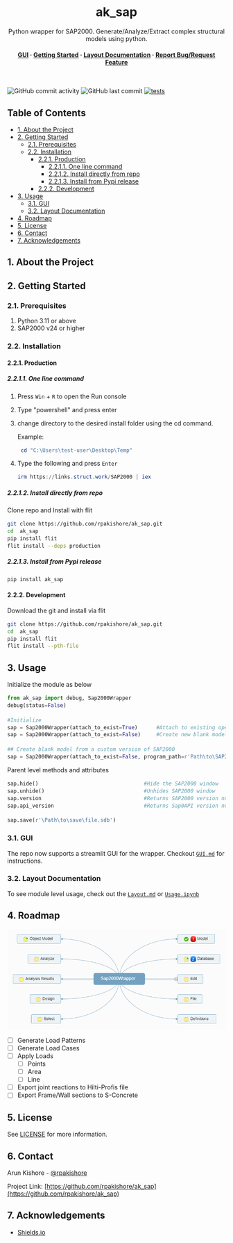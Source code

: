 <!--- Heading --->
<div align="center">
  <h1>ak_sap</h1>
  <p>
    Python wrapper for SAP2000. 
    Generate/Analyze/Extract complex structural models using python. 
  </p>
<h4>
    <a href="https://github.com/rpakishore/ak_sap/blob/main/documentation/Usage/GUI.md">GUI</a>
  <span> · </span>
    <a href="https://github.com/rpakishore/ak_sap/tree/main?tab=readme-ov-file#2-getting-started">Getting Started</a>
  <span> · </span>
    <a href="https://github.com/rpakishore/ak_sap/blob/main/documentation/Layout.md">Layout Documentation</a>
  <span> · </span>
    <a href="https://github.com/rpakishore/ak_sap/issues/">Report Bug/Request Feature</a>

  </h4>
</div>
<br />

![GitHub commit activity](https://img.shields.io/github/commit-activity/m/rpakishore/ak_sap)
![GitHub last commit](https://img.shields.io/github/last-commit/rpakishore/ak_sap)
[![tests](https://github.com/rpakishore/ak_sap/actions/workflows/test.yml/badge.svg?branch=main)](https://github.com/rpakishore/ak_sap/actions/workflows/test.yml)

<!-- Table of Contents -->
<h2>Table of Contents</h2>

- [1. About the Project](#1-about-the-project)
- [2. Getting Started](#2-getting-started)
  - [2.1. Prerequisites](#21-prerequisites)
  - [2.2. Installation](#22-installation)
    - [2.2.1. Production](#221-production)
      - [2.2.1.1. One line command](#2211-one-line-command)
      - [2.2.1.2. Install directly from repo](#2212-install-directly-from-repo)
      - [2.2.1.3. Install from Pypi release](#2213-install-from-pypi-release)
    - [2.2.2. Development](#222-development)
- [3. Usage](#3-usage)
  - [3.1. GUI](#31-gui)
  - [3.2. Layout Documentation](#32-layout-documentation)
- [4. Roadmap](#4-roadmap)
- [5. License](#5-license)
- [6. Contact](#6-contact)
- [7. Acknowledgements](#7-acknowledgements)

<!-- About the Project -->
## 1. About the Project

<!-- Getting Started -->
## 2. Getting Started

<!-- Prerequisites -->
### 2.1. Prerequisites

1. Python 3.11 or above
2. SAP2000 v24 or higher

<!-- Installation -->
### 2.2. Installation

#### 2.2.1. Production

##### 2.2.1.1. One line command

1. Press `Win` + `R` to open the Run console
2. Type "powershell" and press enter
3. change directory to the desired install folder using the cd command.

   Example:

   ```powershell
    cd "C:\Users\test-user\Desktop\Temp"
   ```

4. Type the following and press `Enter`

   ```powershell
   irm https://links.struct.work/SAP2000 | iex
   ```

##### 2.2.1.2. Install directly from repo

Clone repo and Install with flit

```bash
git clone https://github.com/rpakishore/ak_sap.git
cd  ak_sap
pip install flit
flit install --deps production
```

##### 2.2.1.3. Install from Pypi release

```bash
pip install ak_sap
```

#### 2.2.2. Development

Download the git and install via flit

```bash
git clone https://github.com/rpakishore/ak_sap.git
cd  ak_sap
pip install flit
flit install --pth-file
```

<!-- Usage -->
## 3. Usage

Initialize the module as below

```python
from ak_sap import debug, Sap2000Wrapper
debug(status=False)

#Initialize
sap = Sap2000Wrapper(attach_to_exist=True)      #Attach to existing opened model
sap = Sap2000Wrapper(attach_to_exist=False)     #Create new blank model from latest SAP2000

## Create blank model from a custom version of SAP2000
sap = Sap2000Wrapper(attach_to_exist=False, program_path=r'Path\to\SAP2000.exe')

```

Parent level methods and attributes

```python
sap.hide()                                  #Hide the SAP2000 window
sap.unhide()                                #Unhides SAP2000 window
sap.version                                 #Returns SAP2000 version number
sap.api_version                             #Returns Sap0API version number

sap.save(r'\Path\to\save\file.sdb')
```

### 3.1. GUI

The repo now supports a streamlit GUI for the wrapper. Checkout [`GUI.md`](/documentation/Usage/GUI.md) for instructions.

### 3.2. Layout Documentation

To see module level usage, check out the [`Layout.md`](/documentation/Layout.md) or [`Usage.ipynb`](/documentation/Usage.ipynb)

<!-- Roadmap -->
## 4. Roadmap

![Roadmap/Checklist](/documentation/assets/mindmap.png)

- [ ] Generate Load Patterns
- [ ] Generate Load Cases
- [ ] Apply Loads
  - [ ] Points
  - [ ] Area
  - [ ] Line
- [ ] Export joint reactions to Hilti-Profis file
- [ ] Export Frame/Wall sections to S-Concrete

<!-- License -->
## 5. License

See [LICENSE](https://github.com/rpakishore/ak_sap/blob/main/LICENSE) for more information.

<!-- Contact -->
## 6. Contact

Arun Kishore - [@rpakishore](mailto:pypi@rpakishore.co.in)

Project Link: [https://github.com/rpakishore/ak_sap](https://github.com/rpakishore/ak_sap)

<!-- Acknowledgments -->
## 7. Acknowledgements

- [Shields.io](https://shields.io/)
